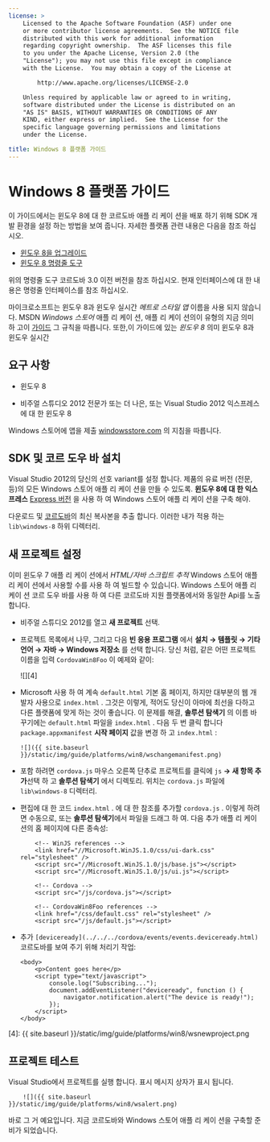 ```yaml
---
license: >
    Licensed to the Apache Software Foundation (ASF) under one
    or more contributor license agreements.  See the NOTICE file
    distributed with this work for additional information
    regarding copyright ownership.  The ASF licenses this file
    to you under the Apache License, Version 2.0 (the
    "License"); you may not use this file except in compliance
    with the License.  You may obtain a copy of the License at

        http://www.apache.org/licenses/LICENSE-2.0

    Unless required by applicable law or agreed to in writing,
    software distributed under the License is distributed on an
    "AS IS" BASIS, WITHOUT WARRANTIES OR CONDITIONS OF ANY
    KIND, either express or implied.  See the License for the
    specific language governing permissions and limitations
    under the License.

title: Windows 8 플랫폼 가이드
---
```


# Windows 8 플랫폼 가이드

이 가이드에서는 윈도우 8에 대 한 코르도바 애플 리 케이 션을 배포 하기 위해 SDK 개발 환경을 설정 하는 방법을 보여 줍니다. 자세한 플랫폼 관련 내용은 다음을 참조 하십시오.

*   [윈도우 8을 업그레이드](upgrading.html)
*   [윈도우 8 명령줄 도구](tools.html)

위의 명령줄 도구 코르도바 3.0 이전 버전을 참조 하십시오. 현재 인터페이스에 대 한 내용은 명령줄 인터페이스를 참조 하십시오.

마이크로소프트는 윈도우 8과 윈도우 실시간 *메트로 스타일 앱* 이름을 사용 되지 않습니다. MSDN *Windows 스토어* 애플 리 케이 션, 애플 리 케이 션의이 유형의 지금 의미 하 고이 [가이드](../../../index.html) 그 규칙을 따릅니다. 또한,이 가이드에 있는 *윈도우 8* 의미 윈도우 8과 윈도우 실시간

## 요구 사항

*   윈도우 8

*   비주얼 스튜디오 2012 전문가 또는 더 나은, 또는 Visual Studio 2012 익스프레스에 대 한 윈도우 8

Windows 스토어에 앱을 제출 [windowsstore.com][1] 의 지침을 따릅니다.

 [1]: http://www.windowsstore.com/

## SDK 및 코르 도우 바 설치

Visual Studio 2012의 당신의 선호 variant를 설정 합니다. 제품의 유료 버전 (전문, 등)의 모든 Windows 스토어 애플 리 케이 션을 만들 수 있도록. **윈도우 8에 대 한 익스프레스** [Express 버전][2] 을 사용 하 여 Windows 스토어 애플 리 케이 션을 구축 해야.

 [2]: http://www.microsoft.com/visualstudio/eng/products/visual-studio-express-products

다운로드 및 [코르도바][3]의 최신 복사본을 추출 합니다. 이러한 내가 적용 하는 `lib\windows-8` 하위 디렉터리.

 [3]: http://phonegap.com/download

## 새 프로젝트 설정

이미 윈도우 7 애플 리 케이 션에서 *HTML/자바 스크립트 추적* Windows 스토어 애플 리 케이 션에서 사용할 수를 사용 하 여 빌드할 수 있습니다. Windows 스토어 애플 리 케이 션 코르 도우 바를 사용 하 여 다른 코르도바 지원 플랫폼에서와 동일한 Api를 노출 합니다.

*   비주얼 스튜디오 2012를 열고 **새 프로젝트** 선택.

*   프로젝트 목록에서 나무, 그리고 다음 **빈 응용 프로그램** 에서 **설치 → 템플릿 → 기타 언어 → 자바 → Windows 저장소** 를 선택 합니다. 당신 처럼, 같은 어떤 프로젝트 이름을 입력 `CordovaWin8Foo` 이 예제와 같이:
    
    ![][4]

*   Microsoft 사용 하 여 계속 `default.html` 기본 홈 페이지, 하지만 대부분의 웹 개발자 사용으로 `index.html` . 그것은 이렇게, 적어도 당신이 아마에 최선을 다하고 다른 플랫폼에 맞게 하는 것이 좋습니다. 이 문제를 해결, **솔루션 탐색기** 의 이름 바꾸기에는 `default.html` 파일을 `index.html` . 다음 두 번 클릭 합니다 `package.appxmanifest` **시작 페이지** 값을 변경 하 고 `index.html` :
    
        ![]({{ site.baseurl }}/static/img/guide/platforms/win8/wschangemanifest.png)
        

*   포함 하려면 `cordova.js` 마우스 오른쪽 단추로 프로젝트를 클릭에 `js` **→ 새 항목 추가**선택 하 고 **솔루션 탐색기** 에서 디렉토리. 위치는 `cordova.js` 파일에 `lib\windows-8` 디렉터리.

*   편집에 대 한 코드 `index.html` . 에 대 한 참조를 추가할 `cordova.js` . 이렇게 하려면 수동으로, 또는 **솔루션 탐색기**에서 파일을 드래그 하 여. 다음 추가 애플 리 케이 션의 홈 페이지에 다른 종속성:
    
            <!-- WinJS references -->
            <link href="//Microsoft.WinJS.1.0/css/ui-dark.css" rel="stylesheet" />
            <script src="//Microsoft.WinJS.1.0/js/base.js"></script>
            <script src="//Microsoft.WinJS.1.0/js/ui.js"></script>
        
            <!-- Cordova -->
            <script src="/js/cordova.js"></script>
        
            <!-- CordovaWin8Foo references -->
            <link href="/css/default.css" rel="stylesheet" />
            <script src="/js/default.js"></script>
        

*   추가 `[deviceready](../../../cordova/events/events.deviceready.html)` 코르도바를 보여 주기 위해 처리기 작업:
    
        <body>
            <p>Content goes here</p>
            <script type="text/javascript">
                console.log("Subscribing...");
                document.addEventListener("deviceready", function () {
                    navigator.notification.alert("The device is ready!");
                });
            </script>
        </body>
        

 [4]: {{ site.baseurl }}/static/img/guide/platforms/win8/wsnewproject.png

## 프로젝트 테스트

Visual Studio에서 프로젝트를 실행 합니다. 표시 메시지 상자가 표시 됩니다.

        ![]({{ site.baseurl }}/static/img/guide/platforms/win8/wsalert.png)
    

바로 그 거 예요입니다. 지금 코르도바와 Windows 스토어 애플 리 케이 션을 구축할 준비가 되었습니다.
